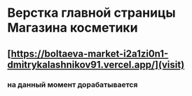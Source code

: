 
# Верстка главной страницы Магазина косметики
## [https://boltaeva-market-i2a1zi0n1-dmitrykalashnikov91.vercel.app/](visit)
### на данный момент дорабатывается
